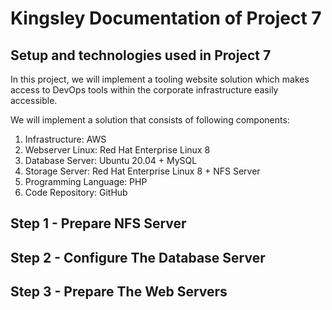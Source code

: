 # Kingsley Documentation of Project 7

## Setup and technologies used in Project 7

In this project, we will implement a tooling website solution which makes access to DevOps tools within the corporate infrastructure easily accessible.

We will implement a solution that consists of following components:

1. Infrastructure: AWS
2. Webserver Linux: Red Hat Enterprise Linux 8
3. Database Server: Ubuntu 20.04 + MySQL
4. Storage Server: Red Hat Enterprise Linux 8 + NFS Server
5. Programming Language: PHP
6. Code Repository: GitHub

## Step 1 - Prepare NFS Server

## Step 2 - Configure The Database Server
## Step 3 - Prepare The Web Servers





